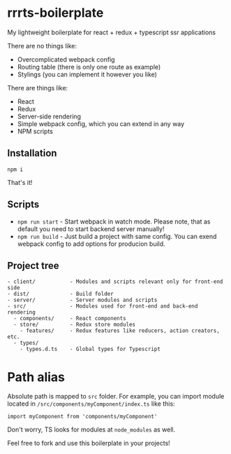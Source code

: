 # rrrts-boilerplate
My lightweight boilerplate for react + redux + typescript ssr applications

There are no things like:
* Overcomplicated webpack config
* Routing table (there is only one route as example)
* Stylings (you can implement it however you like)

There are things like:
* React
* Redux
* Server-side rendering
* Simple webpack config, which you can extend in any way
* NPM scripts

## Installation
```
npm i
```
That's it!

## Scripts
* `npm run start` - Start webpack in watch mode. Please note, that as default you need to start backend server manually!
* `npm run build` - Just build a project with same config. You can exend webpack config to add options for producion build.

## Project tree

```
- client/           - Modules and scripts relevant only for front-end side
- dist/             - Build folder
- server/           - Server modules and scripts
- src/              - Modules used for front-end and back-end rendering
  - components/     - React components
  - store/          - Redux store modules
    - features/     - Redux features like reducers, action creators, etc.
  - types/
    - types.d.ts    - Global types for Typescript
```

# Path alias
Absolute path is mapped to `src` folder. For example, you can import module located in `/src/components/myComponent/index.ts` like this:

```
import myComponent from 'components/myComponent'
```

Don't worry, TS looks for modules at `node_modules` as well.

Feel free to fork and use this boilerplate in your projects!
